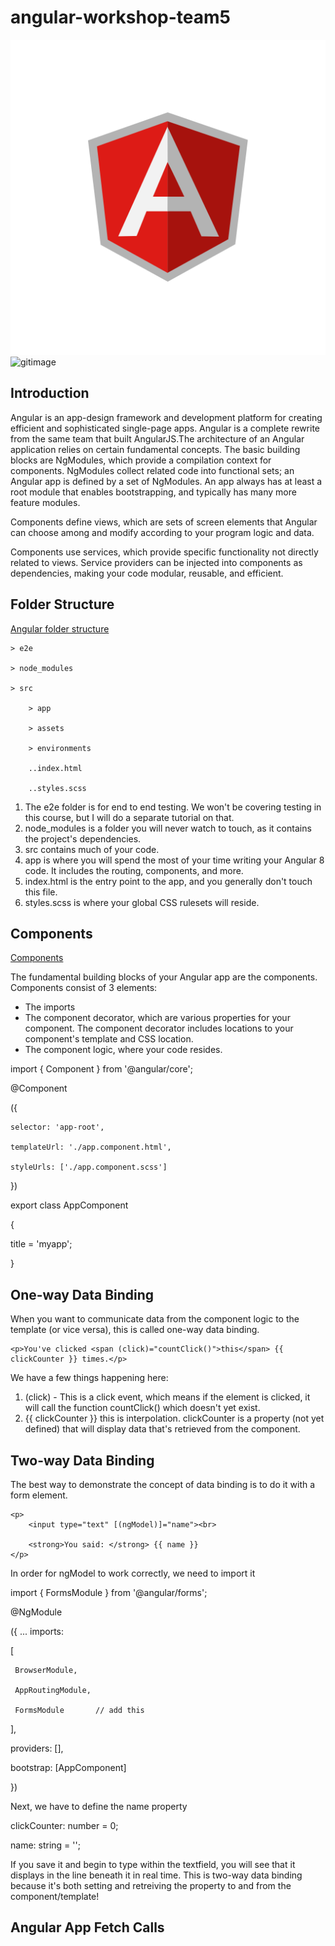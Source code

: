 # angular-workshop-team5

![Angular](Images/angular-14a0f6532f.png)
![gitimage](Images/github.png)
## Introduction
Angular is an app-design framework and development platform for creating efficient and sophisticated single-page apps. Angular is a complete rewrite from the same team that built AngularJS.The architecture of an Angular application relies on certain fundamental concepts. The basic building blocks are NgModules, which provide a compilation context for components. NgModules collect related code into functional sets; an Angular app is defined by a set of NgModules. An app always has at least a root module that enables bootstrapping, and typically has many more feature modules.

Components define views, which are sets of screen elements that Angular can choose among and modify according to your program logic and data.

Components use services, which provide specific functionality not directly related to views. Service providers can be injected into components as dependencies, making your code modular, reusable, and efficient.

## Folder Structure
[Angular folder structure](https://www.youtube.com/watch?v=_TLhUCjY9iA&feature=youtu.be)

    > e2e

    > node_modules

    > src

        > app

        > assets

        > environments

        ..index.html
  
        ..styles.scss

1. The e2e folder is for end to end testing. We won't be covering testing in this course, but I will do a separate tutorial on that.
1. node_modules is a folder you will never watch to touch, as it contains the project's dependencies.
1. src contains much of your code.
1. app is where you will spend the most of your time writing your Angular 8 code. It includes the routing, components, and more.
1. index.html is the entry point to the app, and you generally don't touch this file.
1. styles.scss is where your global CSS rulesets will reside.

## Components
[Components](https://www.youtube.com/watch?v=23o0evRtrFI)

The fundamental building blocks of your Angular app are the components. Components consist of 3 elements:

- The imports
- The component decorator, which are various properties for your component. The component decorator includes locations to your component's template and CSS location.
- The component logic, where your code resides.


 import { Component } from '@angular/core';

 @Component
 
 ({

    selector: 'app-root',

    templateUrl: './app.component.html',

    styleUrls: ['./app.component.scss']

 })

 export class AppComponent 

{

  title = 'myapp';

}

## One-way Data Binding
When you want to communicate data from the component logic to the template (or vice versa), this is called one-way data binding.

<div class="play-container">

    <p>You've clicked <span (click)="countClick()">this</span> {{ clickCounter }} times.</p>

</div>

We have a few things happening here:

1. (click) - This is a click event, which means if the element is clicked, it will call the function countClick() which doesn't yet exist.
1. {{ clickCounter }} this is interpolation. clickCounter is a property (not yet defined) that will display data that's retrieved from the component.

## Two-way Data Binding
The best way to demonstrate the concept of data binding is to do it with a form element. 

<div class="play-container">

    <p>
        <input type="text" [(ngModel)]="name"><br>

        <strong>You said: </strong> {{ name }}
    </p>

</div>

In order for ngModel to work correctly, we need to import it 

import { FormsModule } from '@angular/forms';

@NgModule

({
  ...
  imports: 
  
  [
     
     BrowserModule,

     AppRoutingModule,

     FormsModule       // add this

  ],

  providers: [],

  bootstrap: [AppComponent]

})

Next, we have to define the name property

clickCounter: number = 0; 

name: string = ''; 

If you save it and begin to type within the textfield, you will see that it displays in the line beneath it in real time. This is two-way data binding because it's both setting and retreiving the property to and from the component/template!

## Angular App Fetch Calls
 

